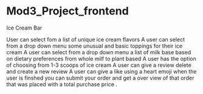 # Mod3_Project_frontend
Ice Cream Bar 

User can select fom a list of unique ice cream flavors 
A user can select from a drop down menu some unusual and basic toppings for their ice cream 
A user can select from a drop down menu a list of milk base based on dietary preferences from whole milf to plant based 
A user has the option of choosing from 1-3 scoops of ice cream 
A user can give a review delete and create a new review
A user can give a like using a heart emoji
when the user is finshed you can submit your order and get a over view of that order that was placed  with a total purchase price . 
